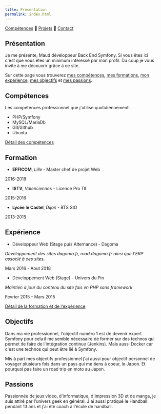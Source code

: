 ```yaml
---
title: Présentation
permalink: index.html
---
```

[Compétences](skills.html) 🔸 [Projets](projects.html) 🔸 [Contact](contact.html)

## Présentation

Je me présente, Maud développeur Back End Symfony. Si vous êtes ici c'est que vous êtes un minimum intéressé par mon profil. Du coup je vous invite à me découvrir grâce à ce site.

Sur cette page vous trouverez [mes compétences](#compétences), [mes formations](#formation), [mon expérience](#expérience), [mes objectifs](#objectifs) et [mes passions](#passions).

## Compétences

Les compétences professionnel que j'utilise quotidiennement.

* PHP/Symfony
* MySQL/MariaDb
* Git/Github
* Ubuntu

[Détail des compétences](skills.html)

## Formation

* **EFFICOM**, *Lille* - Master chef de projet Web

2016-2018

* **ISTV**, *Valenciennes* - Licence Pro TII

2015-2016

* **Lycée le Castel**, *Dijon* - BTS SIO

2013-2015

## Expérience

* Développeur Web (Stage puis Alternance) - Dagoma

*Développement des sites dagoma.fr, road.dagoma.fr ainsi que l'ERP associé à ces sites.*

Mars 2016 - Aout 2018

* Développement Web (Stage) - Univers du Pin

*Maintien à jour du contenu du site fais en PHP sans framework*

Fevrier 2015 - Mars 2015

[Détail de la formation et de l'expérience](https://www.linkedin.com/in/maudremoriquet/)

## Objectifs

Dans ma vie professionnel, l'objectif numéro 1 est de devenir expert Symfony pour cela il me semble nécessaire de former sur des technos qui permet de faire de l'intégration continue (Jenkins). Mais aussi Docker car c'est une technos qui peut être lié à Symfony.

Mis à part mes objectifs professionnel j'ai aussi pour objectif personnel de voyager plusieurs fois dans un pays qui me tiens à coeur, le Japon. Et pourquoi pas faire un road trip en moto au Japon.

## Passions

Passionnée de jeux vidéo, d'informatique, d'impression 3D et de manga, je suis attiré par l'univers geek en général.
J'ai aussi pratiqué le Handball pendant 13 ans et j'ai été coach à l'école de handball.
